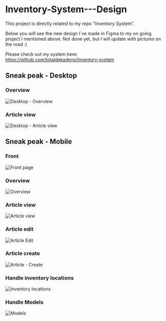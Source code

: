 # Inventory-System---Design
This project is directly related to my repo "Inventory System". 

Below you will see the new design I´ve made in Figma to my on going project I mentioned above. Not done yet, but I will update with pictures on the road :) 

Please check out my system here: https://github.com/totaldekadens/Inventory-system

## Sneak peak - Desktop

### Overview
![Desktop - Overview](https://github.com/totaldekadens/Inventory-System---Design/assets/90898648/2b4bbf8c-c379-4893-909b-a5d74687f70b)

### Article view
![Desktop - Article view](https://github.com/totaldekadens/Inventory-System---Design/assets/90898648/cdc053cc-fb85-4683-bdcd-ddd1fbc7f82c)



## Sneak peak - Mobile

### Front
![Front page](https://github.com/totaldekadens/Inventory-System---Design/assets/90898648/13dbabbb-f119-4b93-9193-c1f2d54796b3)

### Overview
![Overview](https://github.com/totaldekadens/Inventory-System---Design/assets/90898648/f15f2e71-4170-4dd4-9a49-3b709ba6116f)


### Article view
![Article view](https://github.com/totaldekadens/Inventory-System---Design/assets/90898648/cd3928c1-149f-4284-968f-1922b58a980d)


### Article edit
![Article Edit](https://github.com/totaldekadens/Inventory-System---Design/assets/90898648/9e0f42ac-2909-4ed1-a7c0-3417a6d950d6)


### Article create
![Article - Create](https://github.com/totaldekadens/Inventory-System---Design/assets/90898648/b9bcbd94-0da9-4b06-a242-ad0f2321524f)


### Handle inventory locations
![Inventory locations](https://github.com/totaldekadens/Inventory-System---Design/assets/90898648/ea7a8bff-581c-4123-9833-adf79b4c68e5)

### Handle Models
![Models](https://github.com/totaldekadens/Inventory-System---Design/assets/90898648/90f10c39-9d76-49fc-976c-917d45bd8ad0)














